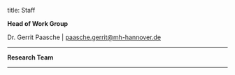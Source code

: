 title: Staff

**Head of Work Group**

Dr. Gerrit Paasche | <paasche.gerrit@mh-hannover.de>

---------------------------

**Research Team**
<!--
![Beschreibung](pic1.jpg)


Vorname Name | <Name.Vorname@mh-hannover.de>

Vorname Name | <Name.Vorname@mh-hannover.de>
-->

-----------------------------
